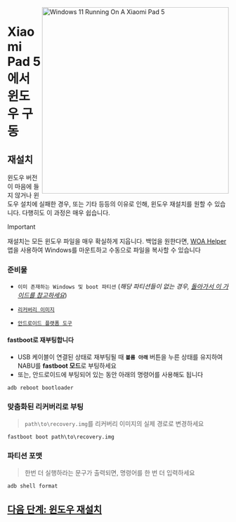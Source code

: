 <img align="right" src="https://raw.githubusercontent.com/erdilS/Port-Windows-11-Xiaomi-Pad-5/main/nabu.png" width="425" alt="Windows 11 Running On A Xiaomi Pad 5">

# Xiaomi Pad 5 에서 윈도우 구동

## 재설치
윈도우 버전이 마음에 들지 않거나 윈도우 설치에 실패한 경우, 또는 기타 등등의 이유로 인해, 윈도우 재설치를 원할 수 있습니다. 다행히도 이 과정은 매우 쉽습니다.

> [!IMPORTANT]
> 재설치는 모든 윈도우 파일을 매우 확실하게 지웁니다. 백업을 원한다면, [WOA Helper](https://github.com/erdilS/Port-Windows-11-Xiaomi-Pad-5/releases/download/dualboot/woahelper.apk) 앱을 사용하여 Windows를 마운트하고 수동으로 파일을 복사할 수 있습니다

### 준비물
- ```이미 존재하는 Windows 및 boot 파티션``` (*해당 파티션들이 없는 경우, [돌아가서 이 가이드를 참고하세요](/guide/Korean/1-partition-ko.md)*)

- [```리커버리 이미지```](https://github.com/ArKT-7/twrp_device_xiaomi_nabu/releases/tag/mod-win)

- [```안드로이드 플랫폼 도구```](https://developer.android.com/studio/releases/platform-tools)

#### **fastboot**로 재부팅합니다
- USB 케이블이 연결된 상태로 재부팅될 때 **`볼륨 아래`** 버튼을 누른 상태를 유지하여 NABU를 **fastboot 모드**로 부팅하세요
- 또는, 안드로이드에 부팅되어 있는 동안 아래의 명령어를 사용해도 됩니다
```cmd
adb reboot bootloader
```

### 맞춤화된 리커버리로 부팅
> `path\to\recovery.img`를 리커버리 이미지의 실제 경로로 변경하세요
```cmd
fastboot boot path\to\recovery.img
```

### 파티션 포맷
> 한번 더 실행하라는 문구가 출력되면, 명령어를 한 번 더 입력하세요
```cmd
adb shell format
```

## [다음 단계: 윈도우 재설치](/guide/Korean/3-install-ko.md#msc를-실행합니다)
